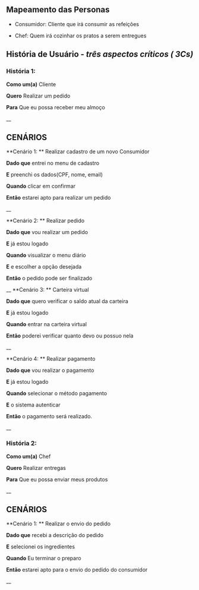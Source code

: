 ## Mapeamento das Personas
 - Consumidor: Cliente que irá consumir as refeições
 
 - Chef: Quem irá cozinhar os pratos a serem entregues
 
## História de Usuário - _três aspectos críticos ( 3Cs)_

### **História 1:**

**Como um(a)**  Cliente

**Quero** Realizar um pedido

**Para** Que eu possa receber meu almoço


__

## CENÁRIOS

**Cenário 1: ** Realizar cadastro de um novo Consumidor

**Dado que** entrei no menu de cadastro

**E** preenchi os dados(CPF, nome, email)

**Quando** clicar em confirmar

**Então** estarei apto para realizar um pedido

__

**Cenário 2: ** Realizar pedido

**Dado que** vou realizar um pedido

**E** já estou logado

**Quando** visualizar o menu diário

**E** e escolher a opção desejada

**Então** o pedido pode ser finalizado


__
**Cenário 3: ** Carteira virtual

**Dado que** quero verificar o saldo atual da carteira

**E** já estou logado

**Quando** entrar na carteira virtual

**Então** poderei verificar quanto devo ou possuo nela

__

**Cenário 4: ** Realizar pagamento

**Dado que** vou realizar o pagamento

**E** já estou logado

**Quando** selecionar o método pagamento

**E** o sistema autenticar

**Então** o pagamento será realizado.

__

### **História 2:**

**Como um(a)**  Chef

**Quero** Realizar entregas

**Para** Que eu possa enviar meus produtos

__


## CENÁRIOS 


**Cenário 1: ** Realizar o envio do pedido

**Dado que** recebi a descrição do pedido

**E** selecionei os ingredientes

**Quando** Eu terminar o preparo

**Então** estarei apto para o envio do pedido do consumidor

__
